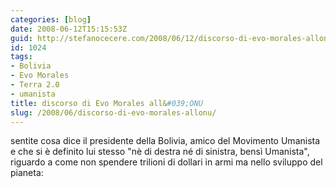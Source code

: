 ```yaml
---
categories: [blog]
date: 2008-06-12T15:15:53Z
guid: http://stefanocecere.com/2008/06/12/discorso-di-evo-morales-allonu/
id: 1024
tags:
- Bolivia
- Evo Morales
- Terra 2.0
- umanista
title: discorso di Evo Morales all&#039;ONU
slug: /2008/06/discorso-di-evo-morales-allonu/
---
```


sentite cosa dice il presidente della Bolivia, amico del Movimento Umanista e che si è definito lui stesso "nè di destra né di sinistra, bensì Umanista", riguardo a come non spendere trilioni di dollari in armi ma nello sviluppo del pianeta: